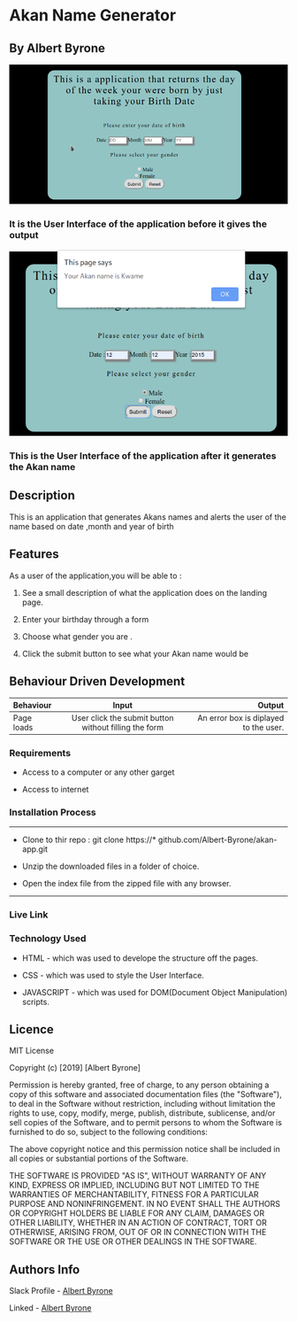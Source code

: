 # Akan Name Generator

 ## By Albert Byrone

 ![before image](images/app1.png)
 ### It is the User Interface  of the application before it gives the output

 ![before image](images/app2.png)
 ### This is the User Interface  of the application after it generates the Akan name

 ## Description

 <p>This is an application that generates Akans names and alerts the user of the name based on date ,month and year of birth</p>

## Features

As a user of the application,you will be able to :

1. See a  small description of what the application does on the landing page.
1. Enter your  birthday through a form 

1. Choose what gender you are .

1. Click the submit button to see what your  Akan name would be


## Behaviour Driven Development

| Behaviour      | Input     | Output     |
| :------------- | :----------: | -----------: |
|  Page loads     | User click the submit button without filling the form    | An error box is diplayed to the user.    |
 ###  Requirements

 * Access to  a computer or any other garget

 * Access to internet

 ### Installation Process

 ****  
* Clone to thir repo : git clone https://* github.com/Albert-Byrone/akan-app.git

* Unzip the downloaded files in a folder of choice.

* Open the index file from the zipped file with any browser.
 ****
### Live Link 

### Technology  Used
* HTML - which was used to develope the structure off the pages.

* CSS - which was used to style the User Interface.

* JAVASCRIPT - which was used for DOM(Document Object Manipulation) scripts.

## Licence

MIT License

Copyright (c) [2019] [Albert Byrone]

Permission is hereby granted, free of charge, to any person obtaining a copy
of this software and associated documentation files (the "Software"), to deal
in the Software without restriction, including without limitation the rights
to use, copy, modify, merge, publish, distribute, sublicense, and/or sell
copies of the Software, and to permit persons to whom the Software is
furnished to do so, subject to the following conditions:

The above copyright notice and this permission notice shall be included in all
copies or substantial portions of the Software.

THE SOFTWARE IS PROVIDED "AS IS", WITHOUT WARRANTY OF ANY KIND, EXPRESS OR
IMPLIED, INCLUDING BUT NOT LIMITED TO THE WARRANTIES OF MERCHANTABILITY,
FITNESS FOR A PARTICULAR PURPOSE AND NONINFRINGEMENT. IN NO EVENT SHALL THE
AUTHORS OR COPYRIGHT HOLDERS BE LIABLE FOR ANY CLAIM, DAMAGES OR OTHER
LIABILITY, WHETHER IN AN ACTION OF CONTRACT, TORT OR OTHERWISE, ARISING FROM,
OUT OF OR IN CONNECTION WITH THE SOFTWARE OR THE USE OR OTHER DEALINGS IN THE
SOFTWARE.

## Authors Info

Slack Profile - [Albert Byrone](https://app.slack.com/client/T077KKCG6/GLRQR61NW/user_profile/UKXCHMCNP?cdn_fallback=1)

Linked - [Albert Byrone](https://www.linkedin.com/in/albert-byrone-664811144/)



 

